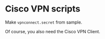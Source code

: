 # Cisco VPN scripts

Make `vpnconnect.secret` from sample.

Of course, you also need the Cisco VPN Client.

